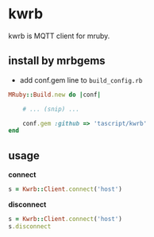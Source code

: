 # kwrb
kwrb is MQTT client for mruby.

## install by mrbgems
- add conf.gem line to `build_config.rb`

```ruby
MRuby::Build.new do |conf|

    # ... (snip) ...

    conf.gem :github => 'tascript/kwrb'
end
```

## usage

**connect**

```ruby
s = Kwrb::Client.connect('host')
```

**disconnect**

```ruby
s = Kwrb::Client.connect('host')
s.disconnect
```
